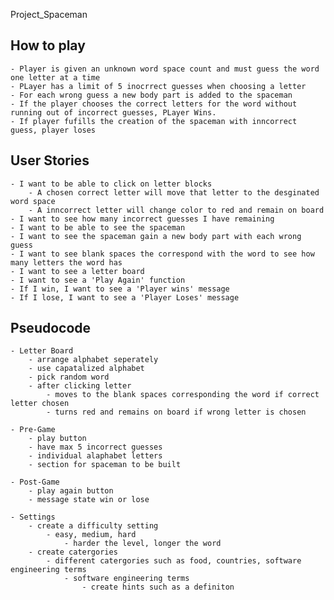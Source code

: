 Project_Spaceman

## How to play
    - Player is given an unknown word space count and must guess the word one letter at a time
    - PLayer has a limit of 5 inocrrect guesses when choosing a letter
    - For each wrong guess a new body part is added to the spaceman
    - If the player chooses the correct letters for the word without running out of incorrect guesses, PLayer Wins.
    - If player fufills the creation of the spaceman with inncorrect guess, player loses

## User Stories
    - I want to be able to click on letter blocks 
        - A chosen correct letter will move that letter to the desginated word space
        - A inncorrect letter will change color to red and remain on board
    - I want to see how many incorrect guesses I have remaining
    - I want to be able to see the spaceman 
    - I want to see the spaceman gain a new body part with each wrong guess
    - I want to see blank spaces the correspond with the word to see how many letters the word has
    - I want to see a letter board
    - I want to see a 'Play Again' function
    - If I win, I want to see a 'Player wins' message
    - If I lose, I want to see a 'Player Loses' message

## Pseudocode
    - Letter Board
        - arrange alphabet seperately
        - use capatalized alphabet
        - pick random word 
        - after clicking letter
            - moves to the blank spaces corresponding the word if correct letter chosen
            - turns red and remains on board if wrong letter is chosen

    - Pre-Game
        - play button
        - have max 5 incorrect guesses
        - individual alaphabet letters
        - section for spaceman to be built
    
    - Post-Game
        - play again button
        - message state win or lose
    
    - Settings
        - create a difficulty setting
            - easy, medium, hard
                - harder the level, longer the word
        - create catergories
            - different catergories such as food, countries, software engineering terms
                - software engineering terms
                    - create hints such as a definiton
    

